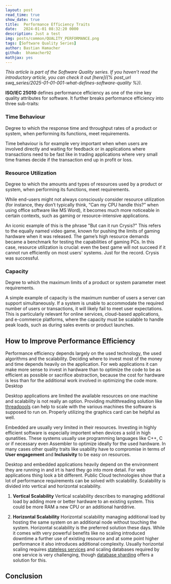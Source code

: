 ```yaml
---
layout: post
read_time: true
show_date: true
title:  Performance Efficiency Traits
date:   2024-01-01 08:32:20 0000
description: Just a test
img: posts/common/QUALITY_PERFORMANCE.png 
tags: [Software Quality Series]
author: Bastian Hamacher
github:  bhamacher92
mathjax: yes
---
```


*This article is part of the Software Quality series. If you haven’t read the introductory article, you can check it out [here]({% post_url swq_series/2025-01-01-001-what-defines-software-quality %}).*

**ISO/IEC 25010** defines performance efficiency as one of the nine key quality attributes for software. It further breaks performance efficiency into three sub-traits:

### Time Behaviour
Degree to which the response time and throughput rates of a product or system, when performing its functions, meet requirements.

Time behaviour is for example very important when when users are involved directly and waiting for feedback or in applications where transactions need to be fast like in trading applications 
where very small time frames decide if the transaction end up in profit or loss.

### Resource Utilization
Degree to which the amounts and types of resources used by a product or system, when performing its functions, meet requirements.

While end-users might not always consciously consider resource utilization (for instance, they don’t typically think, “Can my CPU handle this?” when using office software like MS Word), it becomes much more noticeable in certain contexts, such as gaming or resource-intensive applications.

An iconic example of this is the phrase "But can it run Crysis?" This refers to the equally named video game, known for pushing the limits of gaming hardware when it was released. The game’s high resource demands became a benchmark for testing the capabilities of gaming PCs. In this case, resource utilization is crucial: even the best game will not succeed if it cannot run efficiently on most users' systems. Just for the record. Crysis was successful.

### Capacity
Degree to which the maximum limits of a product or system parameter meet requirements.

A simple example of capacity is the maximum number of users a server can support simultaneously. If a system is unable to accommodate the required number of users or transactions, it will likely fail to meet user expectations. This is particularly relevant for online services, cloud-based applications, and e-commerce platforms, where the capacity must be scalable to handle peak loads, such as during sales events or product launches.

## How to Improve Performance Efficiency
Performance efficiency depends largely on the used technology, the used algorithms and the scalability. Deciding where to invest most of the money and time depends heavily on the application. For web applications it can make more sense to invest in hardware than to optimize 
the code to be as efficient as possible or sacrifice abstraction, because the cost for hardware is less than for the additional work involved in optimizing the code more. Desktop

Desktop applications are limited the available resources on one machine and scalability is not really an option. Providing multithreading solution like [threadpools](https://en.wikipedia.org/wiki/Thread_pool) can help to scale with the various machines the software is supposed to run on. Properly utilizing the graphics card can be helpful as well.

Embedded are usually very limited in their resources. Investing in highly efficient software is 
especially importent when devices a sold in high qunatities. These systems usually use programming languages like C++, C or if necessary even Assembler to optimize ideally for the 
used hardware. In many cases other quality traits like usability have to compromise in terms of
**User engagement** and **Inclusivity** to be easy on resources. 

Desktop and embedded applications heavily depend on the environment they are running in and irt is hard they go into more detail. For web applications thing look a bit different. Public Cloud technologies show that a lot of performance requirements can be solved with scalability. Scalability is divided into vertical and horizontal scalability.

1. **Vertical Scalability**
Vertical scalability describes to managing additional load by adding more or better hardware to an existing system. This could be more RAM a new CPU or an additional harddrive.

2. **Horizontal Scalability**
Horizontal scalability managing additional load by hosting the same system on an additional node without touching the system. Horizontal scalability is the preferred solution these days.
While it comes with very powerful benefits like no scaling introduced downtime a further use of existing resource and at some point higher performance it also introduces additional complexity.
Usually horizontal scaling requires [stateless services](https://en.wikipedia.org/wiki/Service_statelessness_principle) and scaling databases required by one service is very challenging, though [database sharding](https://aws.amazon.com/what-is/database-sharding/?nc1=h_ls) offers a solution for this.



## Conclusion